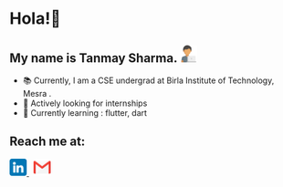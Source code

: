 # Hola!👋
## My name is Tanmay Sharma. <img src ="https://github.com/Tanmay8043/Tanmay8043/blob/main/images/programmer.png" width="30px">

- 📚 Currently, I am a CSE undergrad at Birla Institute of Technology, Mesra .
- 🔭 Actively looking for internships
- 🌱 Currently learning : flutter, dart

## Reach me at: 
<p align="left">
  <a href="https://www.linkedin.com/in/tanmaysharmaa/">
    <img width="30px" src="https://github.com/Tanmay8043/Tanmay8043/blob/main/images/linkedin.png" />
  </a> &nbsp;
  <a href="mailto:tanmay8043@gmail.com">
    <img width="30px" src="https://github.com/Tanmay8043/Tanmay8043/blob/main/images/gmail.png" />
</p>


